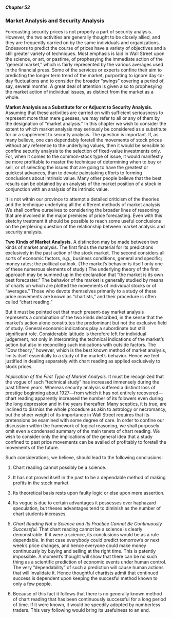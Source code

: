 ##### Chapter 52

### Market Analysis and Security Analysis

Forecasting security prices is not properly a part of security analysis. However, the two activities are generally thought to be closely allied, and they are frequently carried on by the same individuals and organizations. Endeavors to predict the course of prices have a variety of objectives and a still greater variety of techniques. Most emphasis is laid in Wall Street upon the science, or art, or pastime, of prophesying the immediate action of the “general market,” which is fairly represented by the various averages used in the financial press. Some of the services or experts confine their aim to predicting the longer term trend of the market, purporting to ignore day-to-day fluctuations and to consider the broader “swings” covering a period of, say, several months. A great deal of attention is given also to prophesying the market action of individual issues, as distinct from the market as a whole.

**Market Analysis as a Substitute for or Adjucnt to Security Analysis.** Assuming that these activities are carried on with sufficient seriousness to represent more than mere guesses, we may refer to all or any of them by the designation of “market analysis.” In this chapter we wish to consider the extent to which market analysis may seriously be considered as a substitute for or a supplement to security analysis. The question is important. If, as many believe, one can dependably foretell the movements of stock prices without any reference to the underlying values, then it would be sensible to confine security analysis to the selection of fixed-value investments only. For, when it comes to the common-stock type of issue, it would manifestly be more profitable to master the technique of determining when to buy or sell, or of selecting the issues that are going to have the greatest or quickest advances, than to devote painstaking efforts to forming conclusions about intrinsic value. Many other people believe that the best results can be obtained by an analysis of the market position of a stock in conjunction with an analysis of its intrinsic value.

It is not within our province to attempt a detailed criticism of the theories and the technique underlying all the different methods of market analysis. We shall confine ourselves to considering the broader lines of reasoning that are involved in the major premises of price forecasting. Even with this sketchy treatment it should be possible to reach some useful conclusions on the perplexing question of the relationship between market analysis and security analysis.

**Two Kinds of Market Analysis.** A distinction may be made between two kinds of market analysis. The first finds the material for its predictions exclusively in the past action of the stock market. The second considers all sorts of economic factors, *e.g.*, business conditions, general and specific; money rates; the political outlook. (The market’s behavior is itself only one of these numerous elements of study.) The underlying theory of the first approach may be summed up in the declaration that ”the market is its own best forecaster.” The behavior of the market is generally studied by means of charts on which are plotted the movements of individual stocks or of “averages.” Those who devote themselves primarily to a study of these price movements are known as “chartists,” and their procedure is often called “chart reading.”

But it must be pointed out that much present-day market analysis represents a combination of the two kinds described, in the sense that the market’s action alone constitutes the predominant but not the exclusive field of study. General economic indications play a subordinate but still significant role. Considerable latitude is therefore left for individual judgement, not only in interpreting the technical indications of the market’s action but also in reconciling such indications with outside factors. The “Dow theory,” however, which is the best known method of market analysis, limits itself essentially to a study of the market’s behavior. Hence we feel justified in dealing separately with chart reading as applied exclusively to stock prices.

*Implication of the First Type of Market Analysis.* It must be recognized that the vogue of such “technical study” has increased immensely during the past fifteen years. Whereas security analysis suffered a distinct loss of prestige beginning about 1927—from which it has not entirely recovered—chart reading apparently increased the number of its folowers even during the long depression and in the years thereafter. Many sceptics, it is true, are inclined to dismiss the whole procedure as akin to astrology or necromancy, but the sheer weight of its importance in Wall Street requires that its pretensions be examined with some degree of care. In order to confine our discussion within the framework of logical reasoning, we shall purposely omit even a condensed summary of the main tenets of chart reading. We wish to consider only the implications of the general idea that a study confined to past price movements can be availed of profitably to foretell the movements of the future.

Such considerations, we believe, should lead to the following conclusions:

1. Chart reading cannot possibly be a science.
2. It has not proved itself in the past to be a dependable method of making profits in the stock market.
3. Its theoretical basis rests upon faulty logic or else upon mere assertion.
4. Its vogue is due to certain advantages it possesses over haphazard speculation, but theses advantages tend to diminish as the number of chart students increases.

1. *Chart Reading Not a Science and Its Practice Cannot Be Continuously Successful.* That chart reading cannot be a science is clearly demonstrable. If it were a science, its conclusions would be as a rule dependable. In that case everybody could predict tomorrow’s or next week’s price changes, and hence everyone could make money continuously by buying and selling at the right time. This is patently impossible. A moment’s thought will show that there can be no such thing as a scientific prediction of economic events under human control. The very ”dependability” of such a prediction will cause human actions that will invalidate it. Hence thoughtful chartists admit that continued success is dependent upon keeping the succesful method known to only a few people.

2. Because of this fact it follows that there is no generally known method of chart reading that has been continuously successful for a long period of time. If it were known, it would be speedily adopted by numberless traders. This very following would bring its usefulness to an end.
